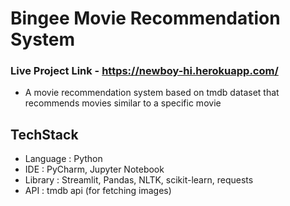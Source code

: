 ﻿# Bingee Movie Recommendation System
 
 ### Live Project Link  - https://newboy-hi.herokuapp.com/
 
 - A movie recommendation system based on tmdb dataset that recommends movies similar to a specific movie


 

## TechStack
- Language : Python
- IDE : PyCharm, Jupyter Notebook
- Library : Streamlit, Pandas, NLTK, scikit-learn, requests
- API : tmdb api (for fetching images)

